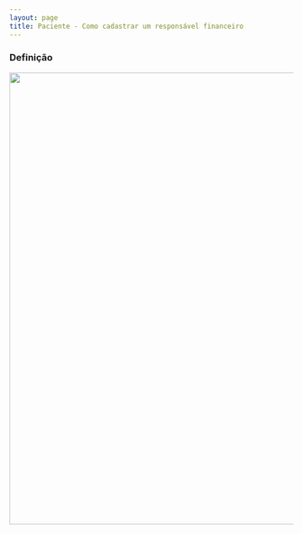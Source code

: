 ```yaml
---
layout: page
title: Paciente - Como cadastrar um responsável financeiro
---
```


### Definição

<p align="center">
  <img alt="" src="" width="800">
</p>


